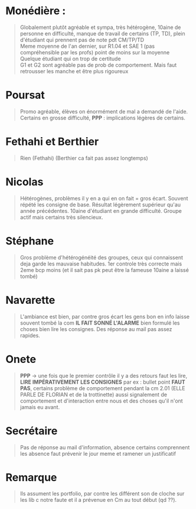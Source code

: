 # Monédière :

> Globalement plutôt agréable et sympa, très hétérogène, 10aine de personne en difficulté, manque de travail de certains (TP, TD), plein d'étudiant qui prennent pas de note pdt CM/TP/TD\
> Meme moyenne de l'an dernier, sur R1.04 et SAE 1 (pas compréhensible par les profs) point de moins sur la moyenne\
> Quelque étudiant qui on trop de certitude\
> G1 et G2 sont agréable pas de prob de comportement. Mais faut retrousser les manche et être plus rigoureux

# Poursat

> Promo agréable, élèves on énormément de mal a demandé de l'aide. Certains en grosse difficulté, **PPP** : implications légères de certains.

# Fethahi et Berthier

> Rien (Fethahi) (Berthier ca fait pas assez longtemps)

# Nicolas

> Hétérogènes, problèmes il y en a qui en on fait = gros écart. Souvent répété les consigne de base. Résultat légèrement supérieur qu'au année précédentes. 10aine d'étudiant en grande difficulté. Groupe actif mais certains très silencieux.

# Stéphane

> Gros problème d'hétérogénéité des groupes, ceux qui connaissent deja garde les mauvaise habitudes. 1er controle très correcte mais 2eme bcp moins (et il sait pas pk peut être la fameuse 10aine a laissé tombé)

# Navarette

> L'ambiance est bien, par contre gros écart les gens bon en info laisse souvent tombé la com **IL FAIT SONNÉ L'ALARME** bien formulé les choses bien lire les consignes. Des réponse au mail pas assez rapides.

# Onete

> **PPP** -> une fois que le premier contrôle il y a des retours faut les lire, **LIRE IMPÉRATIVEMENT LES CONSIGNES** par ex : bullet point **FAUT PAS**, certains problème de comportement pendant la cm 2.01 (ELLE PARLE DE FLORIAN et de la trottinette) aussi signalement de comportement et d'interaction entre nous et des choses qu'il n'ont jamais eu avant.

# Secrétaire

> Pas de réponse au mail d'information, absence certains comprennent les absence faut prévenir le jour meme et ramener un justificatif

# Remarque

> Ils assument les portfolio, par contre les différent son de cloche sur les lib c notre faute et il a prévenue en Cm au tout début (qd ??).

